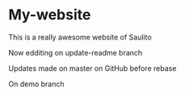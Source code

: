# My-website

This is a really awesome website of Saulito

Now edditing on update-readme branch

Updates made on master on GitHub before rebase

On demo branch
